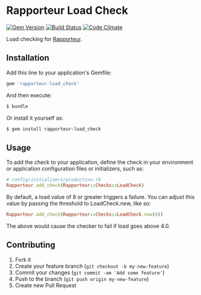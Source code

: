 # Rapporteur Load Check

[![Gem Version](https://badge.fury.io/rb/rapporteur-load_check.png)](http://badge.fury.io/rb/rapporteur-load_check)
[![Build Status](https://travis-ci.org/codeschool/rapporteur-load_check.png?branch=master)](https://travis-ci.org/codeschool/rapporteur-load_check)
[![Code Climate](https://codeclimate.com/github/codeschool/rapporteur-load_check.png)](https://codeclimate.com/github/codeschool/rapporteur-load_check)

Load checking for [Rapporteur](https://github.com/codeschool/rapporteur).

## Installation

Add this line to your application's Gemfile:

```ruby
gem 'rapporteur-load_check'
```

And then execute:

```bash
$ bundle
```

Or install it yourself as:

```bash
$ gem install rapporteur-load_check
```

## Usage

To add the check to your application, define the check in your environment or
application configuration files or initializers, such as:

```ruby
# config/initializers/production.rb
Rapporteur.add_check(Rapporteur::Checks::LoadCheck)
```

By default, a load value of 8 or greater triggers a failure. You can adjust
this value by passing the threshold to LoadCheck.new, like so:

```ruby
Rapporteur.add_check(Rapporteur::Checks::LoadCheck.new(4))
```

The above would cause the checker to fail if load goes above 4.0.

## Contributing

1. Fork it
2. Create your feature branch (`git checkout -b my-new-feature`)
3. Commit your changes (`git commit -am 'Add some feature'`)
4. Push to the branch (`git push origin my-new-feature`)
5. Create new Pull Request
